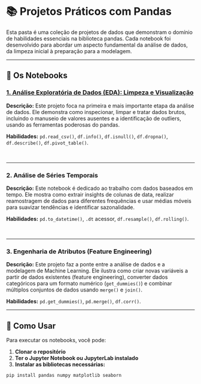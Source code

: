 # 📚 Projetos Práticos com Pandas

Esta pasta é uma coleção de projetos de dados que demonstram o domínio de habilidades essenciais na biblioteca pandas. Cada notebook foi desenvolvido para abordar um aspecto fundamental da análise de dados, da limpeza inicial à preparação para a modelagem.

---

## 📓 Os Notebooks

### [1. **Análise Exploratória de Dados (EDA): Limpeza e Visualização**](https://github.com/Marlon99henrique/jornada-ciencia-dados/blob/main/02_fundamentos/python/bibliotecas/pandas/projetos_pandas/01_eda_limpeza_visualizacao.ipynb)

**Descrição:** Este projeto foca na primeira e mais importante etapa da análise de dados. Ele demonstra como inspecionar, limpar e tratar dados brutos, incluindo o manuseio de valores ausentes e a identificação de outliers, usando as ferramentas poderosas do pandas.

**Habilidades:** `pd.read_csv()`, `df.info()`, `df.isnull()`, `df.dropna()`, `df.describe()`, `df.pivot_table()`.

<br>

---

### 2. **Análise de Séries Temporais**

**Descrição:** Este notebook é dedicado ao trabalho com dados baseados em tempo. Ele mostra como extrair insights de colunas de data, realizar reamostragem de dados para diferentes frequências e usar médias móveis para suavizar tendências e identificar sazonalidade.

**Habilidades:** `pd.to_datetime()`, `.dt` acessor, `df.resample()`, `df.rolling()`.

<br>

---

### 3. **Engenharia de Atributos (Feature Engineering)**

**Descrição:** Este projeto faz a ponte entre a análise de dados e a modelagem de Machine Learning. Ele ilustra como criar novas variáveis a partir de dados existentes (feature engineering), converter dados categóricos para um formato numérico (`get_dummies()`) e combinar múltiplos conjuntos de dados usando `merge()` e `join()`.

**Habilidades:** `pd.get_dummies()`, `pd.merge()`, `df.corr()`.

---

## 🚀 Como Usar

Para executar os notebooks, você pode:

1. **Clonar o repositório**
2. **Ter o Jupyter Notebook ou JupyterLab instalado**
3. **Instalar as bibliotecas necessárias:**

```bash
pip install pandas numpy matplotlib seaborn

